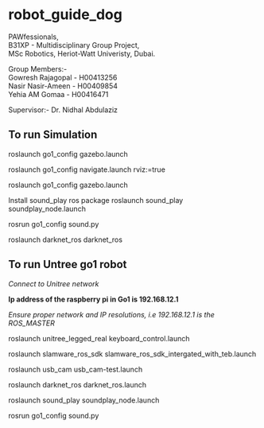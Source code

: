# robot_guide_dog
PAWfessionals,    
B31XP - Multidisciplinary Group Project,    
MSc Robotics, Heriot-Watt Univeristy, Dubai.    

Group Members:-   
Gowresh Rajagopal - H00413256   
Nasir Nasir-Ameen - H00409854   
Yehia AM Gomaa - H00416471    

Supervisor:-
Dr. Nidhal Abdulaziz



## To run Simulation

roslaunch go1_config gazebo.launch   

roslaunch go1_config navigate.launch rviz:=true

roslaunch go1_config gazebo.launch


Install sound_play ros package
roslaunch sound_play soundplay_node.launch 

rosrun go1_config sound.py

roslaunch darknet_ros darknet_ros


## To run Untree go1 robot

*Connect to Unitree network*

**Ip address of the raspberry pi in Go1 is 192.168.12.1**

*Ensure proper network and IP resolutions, i.e 192.168.12.1 is the ROS_MASTER*


roslaunch unitree_legged_real keyboard_control.launch

roslaunch slamware_ros_sdk slamware_ros_sdk_intergated_with_teb.launch 

roslaunch usb_cam usb_cam-test.launch

roslaunch darknet_ros darknet_ros.launch

roslaunch sound_play soundplay_node.launch 

rosrun go1_config sound.py


